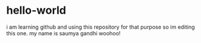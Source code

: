 # hello-world
i am learning github and using this repository for that purpose
so im editing this one. my name is saumya gandhi woohoo!

